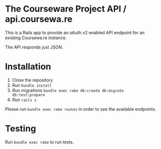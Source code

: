 The Courseware Project API / api.coursewa.re
============================================

This is a Rails app to provide an oAuth v2 enabled API endpoint for an
existing Coursewa.re instance.

The API responds just JSON.

# Installation

1. Close the repository
2. Run `bundle install`
3. Run migrations `bundle exec rake db:create db:migrate db:test:prepare`
4. Run `rails s`

Please run `bundle exec rake routes` in order to see the available endpoints.

# Testing

Run `bundle exec rake` to run tests.
